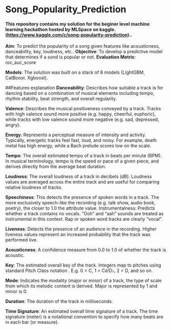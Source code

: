 # Song_Popularity_Prediction

#### This repository contains my solution for the beginer level machine learning hackathon hosted by MLSpace on kaggle.(https://www.kaggle.com/c/song-popularity-prediction)..

**Aim**: To predict the popularity of a song given features like acousticness, danceability, key, loudness, etc..
**Objective**: To develop a predictive model that determines if a sond is popular or not.
**Evaluation Metric**: roc_auc_score

**Models**: The solution was built on a stack of 8 models (LIghtGBM, CatBoost. Xgboost).

##Features explanation
**Danceability**: Describes how suitable a track is for dancing based on a combination of musical elements including tempo, rhythm stability, beat strength, and overall regularity.

**Valence**: Describes the musical positiveness conveyed by a track. Tracks with high valence sound more positive (e.g. happy, cheerful, euphoric), while tracks with low valence sound more negative (e.g. sad, depressed, angry).

**Energy**: Represents a perceptual measure of intensity and activity. Typically, energetic tracks feel fast, loud, and noisy. For example, death metal has high energy, while a Bach prelude scores low on the scale.

**Tempo**: The overall estimated tempo of a track in beats per minute (BPM). In musical terminology, tempo is the speed or pace of a given piece, and derives directly from the average beat duration.

**Loudness**: The overall loudness of a track in decibels (dB). Loudness values are averaged across the entire track and are useful for comparing relative loudness of tracks.

**Speechiness**: This detects the presence of spoken words in a track. The more exclusively speech-like the recording (e.g. talk show, audio book, poetry), the closer to 1.0 the attribute value.
Instrumentalness: Predicts whether a track contains no vocals. “Ooh” and “aah” sounds are treated as instrumental in this context. Rap or spoken word tracks are clearly “vocal”.

**Liveness**: Detects the presence of an audience in the recording. Higher liveness values represent an increased probability that the track was performed live.

**Acousticness**: A confidence measure from 0.0 to 1.0 of whether the track is acoustic.

**Key**: The estimated overall key of the track. Integers map to pitches using standard Pitch Class notation . E.g. 0 = C, 1 = C♯/D♭, 2 = D, and so on.

**Mode**: Indicates the modality (major or minor) of a track, the type of scale from which its melodic content is derived. Major is represented by 1 and minor is 0.

**Duration**: The duration of the track in milliseconds.

**Time Signature**: An estimated overall time signature of a track. The time signature (meter) is a notational convention to specify how many beats are in each bar (or measure).
